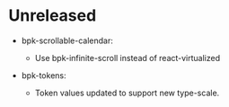 # Unreleased

- bpk-scrollable-calendar:
  - Use bpk-infinite-scroll instead of react-virtualized

- bpk-tokens:
  - Token values updated to support new type-scale.
